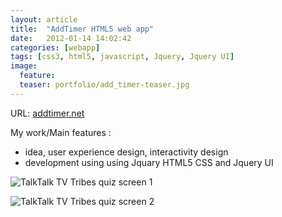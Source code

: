 ```yaml
---
layout: article
title:  "AddTimer HTML5 web app"
date:   2012-01-14 14:02:42
categories: [webapp]
tags: [css3, html5, javascript, Jquery, Jquery UI]
image:
  feature:
  teaser: portfolio/add_timer-teaser.jpg
---
```


URL: [addtimer.net](http://addtimer.net/)

My work/Main features :

- idea, user experience design, interactivity design
- development using using Jquary HTML5 CSS and Jquery UI

![TalkTalk TV Tribes quiz screen 1]({{site.baseurl}}/images/portfolio/add_timer-1.jpg "TalkTalk TV Tribes quiz screen 1")

![TalkTalk TV Tribes quiz screen 2]({{site.baseurl}}/images/portfolio/add_timer-2.jpg "TalkTalk TV Tribes quiz screen 2")
